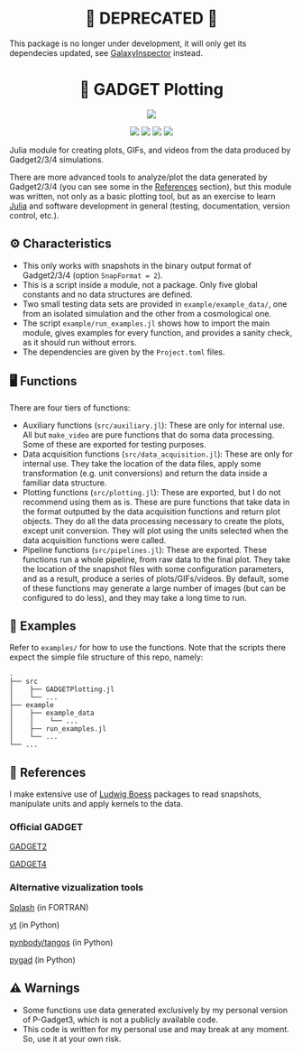 <div align="center">
    <h1>🚨 DEPRECATED 🚨</h1>
</div>

This package is no longer under development, it will only get its dependecies updated, see [GalaxyInspector](https://github.com/Ezequiel92/GalaxyInspector) instead.

<div align="center">
    <h1>🌌 GADGET Plotting</h1>
</div>

<p align="center">
    <a href="https://julialang.org"><img src="https://img.shields.io/badge/-Julia-9558B2?style=for-the-badge&logo=julia&logoColor=white"></a>
</p>

<p align="center">
    <a href="https://codecov.io/github/ezequiel92/GADGETPlotting?branch=main"><img src="https://img.shields.io/codecov/c/github/ezequiel92/GADGETPlotting?style=flat&logo=Codecov&labelColor=2B2D2F"></a>
    <a href="https://github.com/ezequiel92/GADGETPlotting/actions"><img src="https://img.shields.io/github/actions/workflow/status/ezequiel92/GADGETPlotting/run_tests.yml?logo=GitHub&labelColor=2B2D2F"></a>
    <a href="https://github.com/ezequiel92/GADGETPlotting/blob/main/LICENSE"><img src="https://img.shields.io/github/license/ezequiel92/GADGETPlotting?style=flat&logo=GNU&labelColor=2B2D2F"></a>
    <a href="https://ezequiel92.github.io/GADGETPlotting/dev"><img src="https://img.shields.io/badge/docs-dev-blue.svg?style=flat&logo=GitBook&labelColor=2B2D2F"></a>
</p>

Julia module for creating plots, GIFs, and videos from the data produced by Gadget2/3/4 simulations.

There are more advanced tools to analyze/plot the data generated by Gadget2/3/4 (you can see some in the [References](https://github.com/ezequiel92/GADGETPlotting#-references) section), but this module was written, not only as a basic plotting tool, but as an exercise to learn [Julia](https://julialang.org/) and software development in general (testing, documentation, version control, etc.).

## ⚙️ Characteristics

- This only works with snapshots in the binary output format of Gadget2/3/4 (option `SnapFormat = 2`).
- This is a script inside a module, not a package. Only five global constants and no data structures are defined.
- Two small testing data sets are provided in `example/example_data/`, one from an isolated simulation and the other from a cosmological one.
- The script `example/run_examples.jl` shows how to import the main module, gives examples for every function, and provides a sanity check, as it should run without errors.
- The dependencies are given by the `Project.toml` files.

## 🖥️ Functions

There are four tiers of functions:

- Auxiliary functions (`src/auxiliary.jl`): These are only for internal use. All but `make_video` are pure functions that do soma data processing. Some of these are exported for testing purposes.
- Data acquisition functions (`src/data_acquisition.jl`): These are only for internal use. They take the location of the data files, apply some transformation (e.g. unit conversions) and return the data inside a familiar data structure.
- Plotting functions (`src/plotting.jl`): These are exported, but I do not recommend using them as is. These are pure functions that take data in the format outputted by the data acquisition functions and return plot objects. They do all the data processing necessary to create the plots, except unit conversion. They will plot using the units selected when the data acquisition functions were called.
- Pipeline functions (`src/pipelines.jl`): These are exported. These functions run a whole pipeline, from raw data to the final plot. They take the location of the snapshot files with some configuration parameters, and as a result, produce a series of plots/GIFs/videos. By default, some of these functions may generate a large number of images (but can be configured to do less), and they may take a long time to run.

## 📘 Examples

Refer to `examples/` for how to use the functions. Note that the scripts there expect the simple file structure of this repo, namely:

    .
    ├── src
    │    ├── GADGETPlotting.jl 
    │    └── ...
    ├── example  
    │    ├── example_data
    │    │    └── ...
    │    ├── run_examples.jl
    │    └── ...
    └── ...

## 🔗 References

I make extensive use of [Ludwig Boess](https://github.com/LudwigBoess/) packages to read snapshots, manipulate units and apply kernels to the data.

### Official GADGET

[GADGET2](https://wwwmpa.mpa-garching.mpg.de/gadget/)

[GADGET4](https://wwwmpa.mpa-garching.mpg.de/gadget4/)

### Alternative vizualization tools

[Splash](https://splash-viz.readthedocs.io/en/latest/) (in FORTRAN)

[yt](https://yt-project.org/) (in Python)

[pynbody/tangos](https://pynbody.github.io/) (in Python)

[pygad](https://bitbucket.org/broett/pygad/src/master/) (in Python)

## ⚠️ Warnings

- Some functions use data generated exclusively by my personal version of P-Gadget3, which is not a publicly available code.
- This code is written for my personal use and may break at any moment. So, use it at your own risk.
